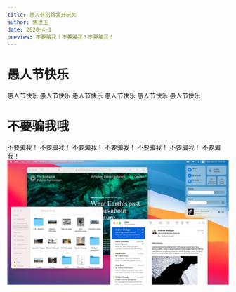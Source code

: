 ```yaml
---
title: 愚人节别跟我开玩笑
author: 焦世玉
date: 2020-4-1
preview: 不要骗我！不要骗我！不要骗我！
---
```

# 愚人节快乐
愚人节快乐
愚人节快乐
愚人节快乐
愚人节快乐
愚人节快乐
愚人节快乐
# 不要骗我哦
不要骗我！
不要骗我！
不要骗我！
不要骗我！
不要骗我！
不要骗我！
不要骗我！
![Mac OS](img.png)
